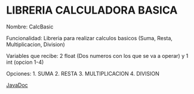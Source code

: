 # LIBRERIA CALCULADORA BASICA

Nombre: CalcBasic


Funcionalidad: Libreria para realizar calculos basicos (Suma, Resta, Multiplicacion, Division)


Variables que recibe: 2 float (Dos numeros con los que se va a operar) y 1 int (opcion 1-4)

Opciones: 1. SUMA  2. RESTA  3. MULTIPLICACION  4. DIVISION


[JavaDoc](https://agonzalezbesada.github.io/COD_Boletin13_Creacion_de_Libreria/JavaDoc/index.html)
